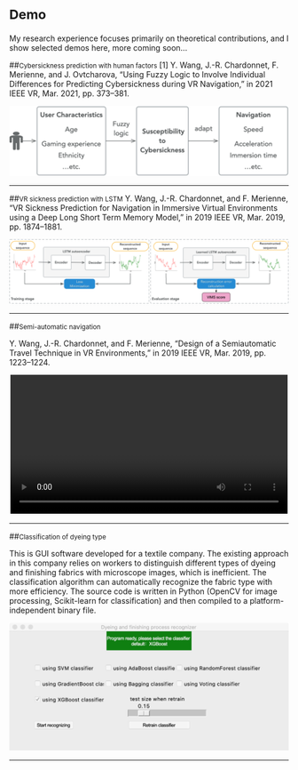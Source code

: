 # <small>Demo</small> 

My research experience focuses primarily on theoretical contributions, and I show selected demos here, more coming soon...


##<small>Cybersickness prediction with human factors</small> 
[1] Y. Wang, J.-R. Chardonnet, F. Merienne, and J. Ovtcharova, “Using Fuzzy Logic to Involve Individual Differences for Predicting Cybersickness during VR Navigation,” in 2021 IEEE VR, Mar. 2021, pp. 373–381.
<div align="center">
<img src="/media/prediction.jpg" width="600" height="auto">
</div>

----



##<small>VR sickness prediction with LSTM</small> 
Y. Wang, J.-R. Chardonnet, and F. Merienne, “VR Sickness Prediction for Navigation in Immersive Virtual Environments using a Deep Long Short Term Memory Model,” in 2019 IEEE VR, Mar. 2019, pp. 1874–1881.
<div align="center">
<img src="/media/autoencoder.jpg" width="600" height="auto">
</div>

----



##<small>Semi-automatic navigation</small>


Y. Wang, J.-R. Chardonnet, and F. Merienne, “Design of a Semiautomatic Travel Technique in VR Environments,” in 2019 IEEE VR, Mar. 2019, pp. 1223–1224.

<div align="center">
<video id="video" width="500" height="250"  controls="controls" preload="auto" poster="">
      <source id="mp4" src="/media/semiAutomaticNavigation.mp4" type="video/mp4">
</videos>
</div>

----


##<small>Classification of dyeing type</small>

This is GUI software developed for a textile company. The existing approach in this company relies on workers to distinguish different types of dyeing and finishing fabrics with microscope images, which is inefficient. The classification algorithm can automatically recognize the fabric type with more efficiency. The source code is written in Python (OpenCV for image processing, Scikit-learn for classification) and then compiled to a platform-independent binary file. 

<div align="center">
<img src="/media/fiberClassification.jpg" width="600" height="auto">
</div>


----



<!-- 地球仪统计访客信息-->
<div align="center">
<script type="text/javascript" src="//rf.revolvermaps.com/0/0/8.js?i=5d4f8mo2j0d&amp;m=7&amp;c=ff0000&amp;cr1=ffffff&amp;f=arial&amp;l=33&amp;s=280" async="async"></script>
</div>





<!-- 通过邮箱联系我： contact form-->
<script src="https://apps.elfsight.com/p/platform.js" defer></script>
<div class="elfsight-app-602f8d4e-e7e1-4a75-9aac-df3739b01748"></div>



<!-- Go to www.addthis.com/dashboard to customize your tools -->
<script type="text/javascript" src="//s7.addthis.com/js/300/addthis_widget.js#pubid=ra-6001d169567f8288"></script>

